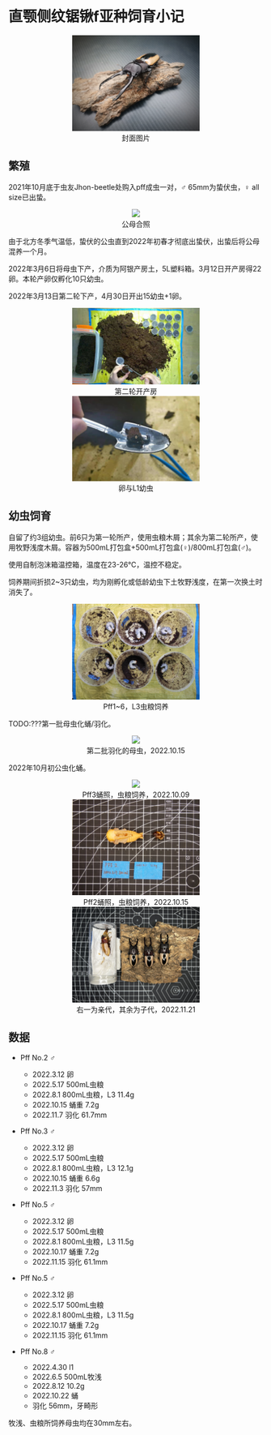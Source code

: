 # 直颚侧纹锯锹f亚种饲育小记

<div align=center><img width="50%" src=".pic/1665640936592.jpg"/></div>

<div align="center">封面图片</div>

## 繁殖

2021年10月底于虫友Jhon-beetle处购入pff成虫一对，♂ 65mm为蛰伏虫，♀ all size已出蛰。

<div align=center><img width="50%" src=".pic/IMG_20211103_223902.jpg"/></div>

<div align="center">公母合照</div>

由于北方冬季气温低，蛰伏的公虫直到2022年初春才彻底出蛰伏，出蛰后将公母混养一个月。

2022年3月6日将母虫下产，介质为阿银产房土，5L塑料箱。3月12日开产房得22卵。本轮产卵仅孵化10只幼虫。

2022年3月13日第二轮下产，4月30日开出15幼虫+1卵。

<div align=center><img width="50%" src=".pic/微信图片_20221013150159.jpg"/></div>

<div align="center">第二轮开产房</div>

<div align=center><img width="50%" src=".pic/微信图片_20221013150016.jpg"/></div>

<div align="center">卵与L1幼虫</div>

## 幼虫饲育

自留了约3组幼虫。前6只为第一轮所产，使用虫粮木屑；其余为第二轮所产，使用牧野浅度木屑。容器为500mL打包盒+500mL打包盒(♀)/800mL打包盒(♂)。

使用自制泡沫箱温控箱，温度在23-26℃，温控不稳定。

饲养期间折损2~3只幼虫，均为刚孵化或低龄幼虫下土牧野浅度，在第一次换土时消失了。

<div align=center><img width="50%" src=".pic/IMG_20220801_131058.jpg"/></div>

<div align="center">Pff1~6，L3虫粮饲养</div>

TODO:???第一批母虫化蛹/羽化。

<div align=center><img width="50%" src=".pic/IMG_20221015_120957.jpg"/></div>

<div align="center">第二批羽化的母虫，2022.10.15</div>



2022年10月初公虫化蛹。


<div align=center><img width="50%" src=".pic/IMG_20221009_125427.jpg"/></div>

<div align="center">Pff3蛹照，虫粮饲养，2022.10.09</div>

<div align=center><img width="50%" src=".pic/IMG_20221015_124631.jpg"/></div>

<div align="center">Pff2蛹照，虫粮饲养，2022.10.15</div>

<div align=center><img width="50%" src=".pic/IMG_0026.JPG"/></div>

<div align="center">右一为亲代，其余为子代，2022.11.21</div>

## 数据

+ Pff No.2 ♂
    + 2022.3.12 卵
    + 2022.5.17 500mL虫粮
    + 2022.8.1 800mL虫粮，L3 11.4g
    + 2022.10.15 蛹重 7.2g
    + 2022.11.7 羽化 61.7mm

+ Pff No.3 ♂
    + 2022.3.12 卵
    + 2022.5.17 500mL虫粮
    + 2022.8.1 800mL虫粮，L3 12.1g
    + 2022.10.15 蛹重 6.6g
    + 2022.11.3 羽化 57mm

+ Pff No.5 ♂
    + 2022.3.12 卵
    + 2022.5.17 500mL虫粮
    + 2022.8.1 800mL虫粮，L3 11.5g
    + 2022.10.17 蛹重 7.2g
    + 2022.11.15 羽化 61.1mm

+ Pff No.5 ♂
    + 2022.3.12 卵
    + 2022.5.17 500mL虫粮
    + 2022.8.1 800mL虫粮，L3 11.5g
    + 2022.10.17 蛹重 7.2g
    + 2022.11.15 羽化 61.1mm

+ Pff No.8 ♂
    + 2022.4.30 l1
    + 2022.6.5 500mL牧浅
    + 2022.8.12 10.2g
    + 2022.10.22 蛹
    + 羽化 56mm，牙畸形

牧浅、虫粮所饲养母虫均在30mm左右。


